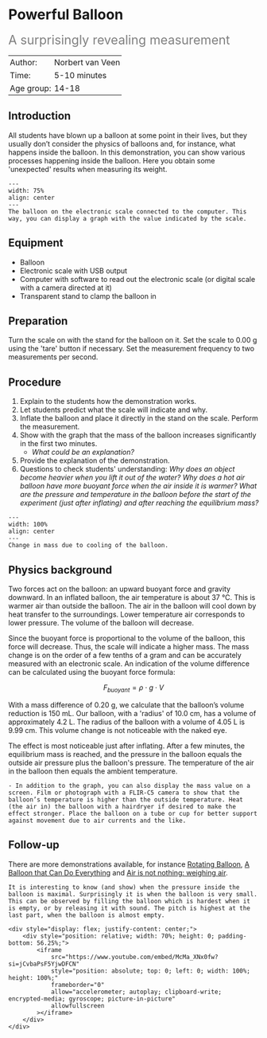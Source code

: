 # Powerful Balloon 
<span style="font-size: 25px; color: gray;">A surprisingly revealing measurement</span>

<table style="width: 100%; border-collapse: collapse; border: none;">
    <tr style="background-color: var(--background-color);">  
        <td style="text-align: left; padding: 3px; border: none; color: var(--text-color)">Author:</td>
        <td style="text-align: left; padding: 3px; border: none; color: var(--text-color)">Norbert van Veen</td>
    </tr>
    <tr style="background-color: var(--background-color);"> 
        <td style="text-align: left; padding: 3px; border: none; color: var(--text-color)">Time:</td>
        <td style="text-align: left; padding: 3px; border: none; color: var(--text-color)">5-10 minutes</td>
    </tr>
    <tr style="background-color: var(--background-color);"> 
        <td style="text-align: left; padding: 3px; border: none; color: var(--text-color)">Age group:</td>
        <td style="text-align: left; padding: 3px; border: none; color: var(--text-color)">14-18</td>
    </tr>
</table>


## Introduction
All students have blown up a balloon at some point in their lives, but they usually don’t consider the physics of balloons and, for instance, what happens inside the balloon. In this demonstration, you can show various processes happening inside the balloon. Here you obtain some 'unexpected' results when measuring its weight.

```{figure} demo65_figure1.jpg
---
width: 75%
align: center
---
The balloon on the electronic scale connected to the computer. This way, you can display a graph with the value indicated by the scale.
```

## Equipment
- Balloon
- Electronic scale with USB output
- Computer with software to read out the electronic scale (or digital scale with a camera directed at it)
- Transparent stand to clamp the balloon in

## Preparation
Turn the scale on with the stand for the balloon on it. Set the scale to 0.00 g using the 'tare' button if necessary. Set the measurement frequency to two measurements per second. 

## Procedure
1. Explain to the students how the demonstration works.
2. Let students predict what the scale will indicate and why.
3. Inflate the balloon and place it directly in the stand on the scale. Perform the measurement.
4. Show with the graph that the mass of the balloon increases significantly in the first two minutes.
    - *What could be an explanation?*
6. Provide the explanation of the demonstration.
7. Questions to check students' understanding: *Why does an object become heavier when you lift it out of the water? Why does a hot air balloon have more buoyant force when the air inside it is warmer? What are the pressure and temperature in the balloon before the start of the experiment (just after inflating) and after reaching the equilibrium mass?*

```{figure} demo65_figure2.jpg
---
width: 100%
align: center
---
Change in mass due to cooling of the balloon.
```


## Physics background
Two forces act on the balloon: an upward buoyant force and gravity downward. In an inflated balloon, the air temperature is about 37 °C. This is warmer air than outside the balloon. The air in the balloon will cool down by heat transfer to the surroundings. Lower temperature air corresponds to lower pressure. The volume of the balloon will decrease.

Since the buoyant force is proportional to the volume of the balloon, this force will decrease. Thus, the scale will indicate a higher mass. The mass change is on the order of a few tenths of a gram and can be accurately measured with an electronic scale. An indication of the volume difference can be calculated using the buoyant force formula:

$$F_{buoyant} = \rho \cdot g \cdot V$$

With a mass difference of 0.20 g, we calculate that the balloon’s volume reduction is 150 mL. Our balloon, with a 'radius' of 10.0 cm, has a volume of approximately 4.2 L. The radius of the balloon with a volume of 4.05 L is 9.99 cm. This volume change is not noticeable with the naked eye.

The effect is most noticeable just after inflating. After a few minutes, the equilibrium mass is reached, and the pressure in the balloon equals the outside air pressure plus the balloon's pressure. The temperature of the air in the balloon then equals the ambient temperature.

```{tip}
- In addition to the graph, you can also display the mass value on a screen. Film or photograph with a FLIR-C5 camera to show that the balloon’s temperature is higher than the outside temperature. Heat (the air in) the balloon with a hairdryer if desired to make the effect stronger. Place the balloon on a tube or cup for better support against movement due to air currents and the like. 
```

## Follow-up
There are more demonstrations available, for instance [Rotating Balloon](../demo78/demo78.md), [A Balloon that Can Do Everything](../demo76/demo76.md) and [Air is not nothing: weighing air](../demo30/demo30.md).

```{tip}
It is interesting to know (and show) when the pressure inside the balloon is maximal. Surprisingly it is when the balloon is very small. This can be observed by filling the balloon which is hardest when it is empty, or by releasing it with sound. The pitch is highest at the last part, when the balloon is almost empty.

<div style="display: flex; justify-content: center;">
    <div style="position: relative; width: 70%; height: 0; padding-bottom: 56.25%;">
        <iframe
            src="https://www.youtube.com/embed/McMa_XNx0fw?si=jCvbaPsF5YjwDFCN"
            style="position: absolute; top: 0; left: 0; width: 100%; height: 100%;"
            frameborder="0"
            allow="accelerometer; autoplay; clipboard-write; encrypted-media; gyroscope; picture-in-picture"
            allowfullscreen
        ></iframe>
    </div>
</div>
```